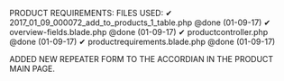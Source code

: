 
 PRODUCT REQUIREMENTS:
   FILES USED:
    ✔ 2017_01_09_000072_add_to_products_1_table.php @done (01-09-17)
    ✔ overview-fields.blade.php @done (01-09-17)
    ✔ productcontroller.php @done (01-09-17)
    ✔ productrequirements.blade.php @done (01-09-17)

ADDED NEW REPEATER FORM TO THE ACCORDIAN IN THE PRODUCT MAIN PAGE.

